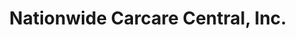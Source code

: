 ---
title: "Nationwide Carcare Central, Inc."
url: /rockville/nationwide-carcare-central-inc/
shop: Autowerkstatt
---